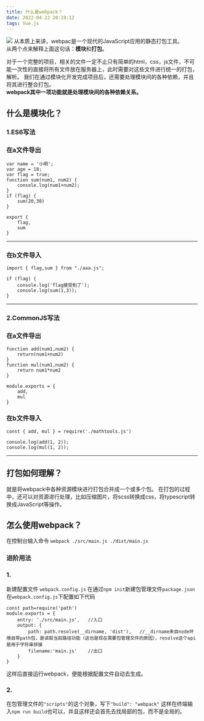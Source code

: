 ```yaml
---
title: 什么是webpack？
date: 2022-04-22 20:19:12
tags: Vue.js
---
```

![](img/webpack/webpack.png)
从本质上来讲，webpac是一个现代的JavaScript应用的静态打包工具。  
从两个点来解释上面这句话：**模块**和**打包**。
<!-- more -->
对于一个完整的项目，相关的文件一定不止只有简单的html，css，js文件，不可能一次性的直接将所有文件放在服务器上，此时需要对这些文件进行统一的打包，解析。
我们在通过模块化开发完成项目后，还需要处理模块间的各种依赖，并且将其进行整合打包。  
**webpack其中一项功能就是处理模块间的各种依赖关系。**
## 什么是模块化？

### 1.ES6写法
### 在a文件导出
```
var name = '小明';
var age = 18;
var flag = true;
function sum(num1, num2) {
    console.log(num1+num2);
}
if (flag) {
    sum(20,30)
}

export {
    flag,
    sum
}
```
---
### 在b文件导入
```
import { flag,sum } from "./aaa.js";

if (flag) {
    console.log('flag接受到了');
    console.log(sum(1,3));
}
```
---
### 2.CommonJS写法
### 在a文件导出
```
function add(num1,num2) {
    return(num1+num2)
}
function mul(num1,num2) {
    return num1*num2
}

module.exports = {
    add,
    mul
}
```
### 在b文件导入
```
const { add, mul } = require('./mathtools.js')

console.log(add(1, 2));
console.log(mul(1, 2));
```
---

## 打包如何理解？
就是将webpack中各种资源模块进行打包合并成一个或多个包。
在打包的过程中，还可以对资源进行处理，比如压缩图片，将scss转换成css，将typescript转换成JavaScript等操作。
## 怎么使用webpack？
在控制台输入命令
`webpack ./src/main.js ./dist/main.js`
### 进阶用法
### 1.
新建配置文件 `webpack.config.js`
在通过`npm init`新建包管理文件`package.json`
在`webpack.config.js`下配置如下代码
```
const path=require('path')
module.exports = {
    entry: './src/main.js',   //入口
    output: {
        path: path.resolve(__dirname, 'dist'),   //__dirname来自node环境自带path包，是读取当前路径功能（这也是现在需要包管理文件的原因），resolve这个api是用于字符串拼接
        filename:'main.js'    //出口
    }
}
```
这样后直接运行webpack，便能根据配置文件自动去生成。
### 2.
在包管理文件的`"scripts"`的这个对象，写下`"build": "webpack"`
这样在终端输入`npm run build`也可以，并且这样还会首先去找局部的包，而不是全局的。